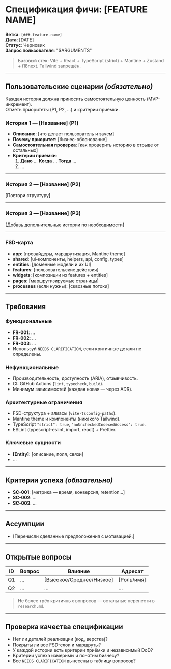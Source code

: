 # Спецификация фичи: [FEATURE NAME]

**Ветка**: `[###-feature-name]`  
**Дата**: [DATE]  
**Статус**: Черновик  
**Запрос пользователя**: "$ARGUMENTS"

> Базовый стек: Vite + React + TypeScript (strict) + Mantine + Zustand + i18next. Tailwind запрещён.

---

## Пользовательские сценарии *(обязательно)*

Каждая история должна приносить самостоятельную ценность (MVP-инкремент).  
Отметь приоритеты (P1, P2, …) и критерии приёмки.

### История 1 — [Название] (P1)

- **Описание**: [что делает пользователь и зачем]
- **Почему приоритет**: [бизнес-обоснование]
- **Самостоятельная проверка**: [как проверить историю в отрыве от остальных]
- **Критерии приёмки**:
  1. **Дано** … **Когда** … **Тогда** …
  2. …

---

### История 2 — [Название] (P2)

[Повтори структуру]

---

### История 3 — [Название] (P3)

[Добавь дополнительные истории по необходимости]

---

### FSD-карта

- **app**: [провайдеры, маршрутизация, Mantine theme]
- **shared**: [ui-компоненты, helpers, api, config, types]
- **entities**: [доменные модели и их UI]
- **features**: [пользовательские действия]
- **widgets**: [композиции из features + entities]
- **pages**: [маршрутизируемые страницы]
- **processes** (если нужны): [сквозные потоки]

---

## Требования

### Функциональные

- **FR-001**: …
- **FR-002**: …
- **FR-003**: …
- Используй `NEEDS CLARIFICATION`, если критичные детали не определены.

### Нефункциональные

- Производительность, доступность (ARIA), отзывчивость.
- CI: GitHub Actions (`lint`, `typecheck`, `build`).
- Минимум зависимостей (каждая новая — через ADR).

### Архитектурные ограничения

- FSD-структура + алиасы (`vite-tsconfig-paths`).
- Mantine theme и компоненты (никакого Tailwind).
- TypeScript `"strict": true`, `"noUncheckedIndexedAccess": true`.
- ESLint (typescript-eslint, import, react) + Prettier.

### Ключевые сущности

- **[Entity]**: [описание, поля, связи]
- …

---

## Критерии успеха *(обязательно)*

- **SC-001**: [метрика — время, конверсия, retention…]
- **SC-002**: …
- **SC-003**: …

---

## Ассумпции

- [Перечисли сделанные предположения с мотивацией.]

---

## Открытые вопросы

| ID | Вопрос | Влияние | Адресат |
|----|--------|---------|---------|
| Q1 | … | [Высокое/Среднее/Низкое] | [Роль/имя] |
| Q2 | … | … | … |

> Не более трёх критичных вопросов — остальные перенести в `research.md`.

---

## Проверка качества спецификации

- Нет ли деталей реализации (код, верстка)?
- Покрыты ли все FSD-слои и маршруты?
- У каждой истории есть критерии приёмки и независимый DoD?
- Критерии успеха измеримы и понятны бизнесу?
- Все `NEEDS CLARIFICATION` вынесены в таблицу вопросов?
